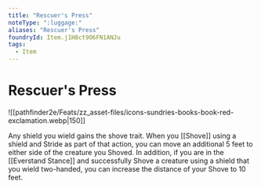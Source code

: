 ```yaml
---
title: "Rescuer's Press"
noteType: ":luggage:"
aliases: "Rescuer's Press"
foundryId: Item.j1H8ct9O6FN1ANJu
tags:
  - Item
---
```


# Rescuer's Press
![[pathfinder2e/Feats/zz_asset-files/icons-sundries-books-book-red-exclamation.webp|150]]

Any shield you wield gains the shove trait. When you [[Shove]] using a shield and Stride as part of that action, you can move an additional 5 feet to either side of the creature you Shoved. In addition, if you are in the [[Everstand Stance]] and successfully Shove a creature using a shield that you wield two-handed, you can increase the distance of your Shove to 10 feet.

